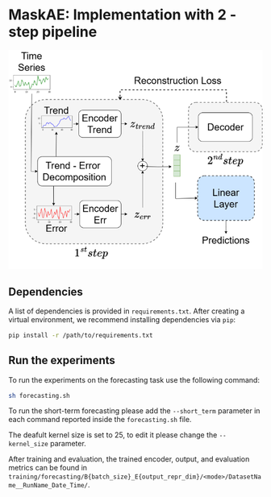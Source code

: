 # MaskAE: Implementation with 2 - step pipeline

<p align="center">
    <img src="./images/maskae.png" alt="mae" width=600>
</p>

## Dependencies
A list of dependencies is provided in ```requirements.txt```. After creating a virtual environment, we recommend installing dependencies via ```pip```:

```sh
pip install -r /path/to/requirements.txt
```
## Run the experiments

To run the experiments on the forecasting task use the following command:

```sh
sh forecasting.sh
```

To run the short-term forecasting please add the `--short_term` parameter in each command reported inside the `forecasting.sh` file.

The deafult kernel size is set to 25, to edit it please change the `--kernel_size` parameter.

After training and evaluation, the trained encoder, output, and evaluation metrics can be found in `training/forecasting/B{batch_size}_E{output_repr_dim}/<mode>/DatasetName__RunName_Date_Time/`.
